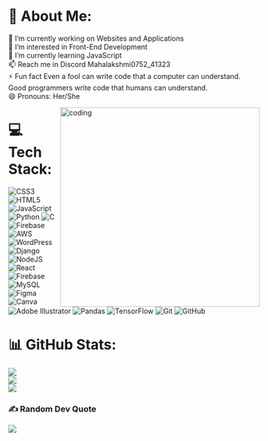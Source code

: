 # 💫 About Me:
🔭 I’m currently working on Websites and Applications<br>👀 I’m interested in Front-End Development <br>🌱 I’m currently learning JavaScript<br>📫 Reach me in Discord Mahalakshmi0752_41323<br>⚡ Fun fact Even a fool can write code that a computer can understand. Good programmers write code that humans can understand.<br>😄 Pronouns: Her/She

<img align="right" alt="coding" width="400" src="https://www.google.com/url?sa=i&url=https%3A%2F%2Fgithub.com%2FNeevea8880&psig=AOvVaw3WUZl4sRjaBH0jgw9eqaYy&ust=1718468687008000&source=images&cd=vfe&opi=89978449&ved=0CBAQjRxqFwoTCJDLqvDA24YDFQAAAAAdAAAAABA1">

# 💻 Tech Stack:
![CSS3](https://img.shields.io/badge/css3-%231572B6.svg?style=for-the-badge&logo=css3&logoColor=white) ![HTML5](https://img.shields.io/badge/html5-%23E34F26.svg?style=for-the-badge&logo=html5&logoColor=white) ![JavaScript](https://img.shields.io/badge/javascript-%23323330.svg?style=for-the-badge&logo=javascript&logoColor=%23F7DF1E) ![Python](https://img.shields.io/badge/python-3670A0?style=for-the-badge&logo=python&logoColor=ffdd54) ![C](https://img.shields.io/badge/c-%2300599C.svg?style=for-the-badge&logo=c&logoColor=white) ![Firebase](https://img.shields.io/badge/firebase-%23039BE5.svg?style=for-the-badge&logo=firebase) ![AWS](https://img.shields.io/badge/AWS-%23FF9900.svg?style=for-the-badge&logo=amazon-aws&logoColor=white) ![WordPress](https://img.shields.io/badge/WordPress-%23117AC9.svg?style=for-the-badge&logo=WordPress&logoColor=white) ![Django](https://img.shields.io/badge/django-%23092E20.svg?style=for-the-badge&logo=django&logoColor=white) ![NodeJS](https://img.shields.io/badge/node.js-6DA55F?style=for-the-badge&logo=node.js&logoColor=white) ![React](https://img.shields.io/badge/react-%2320232a.svg?style=for-the-badge&logo=react&logoColor=%2361DAFB) ![Firebase](https://img.shields.io/badge/firebase-a08021?style=for-the-badge&logo=firebase&logoColor=ffcd34) ![MySQL](https://img.shields.io/badge/mysql-4479A1.svg?style=for-the-badge&logo=mysql&logoColor=white) ![Figma](https://img.shields.io/badge/figma-%23F24E1E.svg?style=for-the-badge&logo=figma&logoColor=white) ![Canva](https://img.shields.io/badge/Canva-%2300C4CC.svg?style=for-the-badge&logo=Canva&logoColor=white) ![Adobe Illustrator](https://img.shields.io/badge/adobe%20illustrator-%23FF9A00.svg?style=for-the-badge&logo=adobe%20illustrator&logoColor=white) ![Pandas](https://img.shields.io/badge/pandas-%23150458.svg?style=for-the-badge&logo=pandas&logoColor=white) ![TensorFlow](https://img.shields.io/badge/TensorFlow-%23FF6F00.svg?style=for-the-badge&logo=TensorFlow&logoColor=white) ![Git](https://img.shields.io/badge/git-%23F05033.svg?style=for-the-badge&logo=git&logoColor=white) ![GitHub](https://img.shields.io/badge/github-%23121011.svg?style=for-the-badge&logo=github&logoColor=white)
# 📊 GitHub Stats:
![](https://github-readme-stats.vercel.app/api?username=MahalakshmiPy&theme=dark&hide_border=false&include_all_commits=false&count_private=false)<br/>
![](https://github-readme-streak-stats.herokuapp.com/?user=MahalakshmiPy&theme=dark&hide_border=false)<br/>
![](https://github-readme-stats.vercel.app/api/top-langs/?username=MahalakshmiPy&theme=dark&hide_border=false&include_all_commits=false&count_private=false&layout=compact)

### ✍️ Random Dev Quote
![](https://quotes-github-readme.vercel.app/api?type=horizontal&theme=radical)

<!-- Proudly created with GPRM ( https://gprm.itsvg.in ) -->
